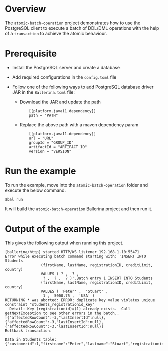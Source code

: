 # Overview

The `atomic-batch-operation` project demonstrates how to use the PostgreSQL client to execute a batch of DDL/DML operations with the help of a `transaction` to achieve the atomic behaviour.

# Prerequisite

* Install the PostgreSQL server and create a database 

* Add required configurations in the `config.toml` file 

* Follow one of the following ways to add PostgreSQL database driver JAR in the `Ballerina.toml` file:
    * Download the JAR and update the path
        ```
            [[platform.java11.dependency]]
            path = "PATH"
        ```
     
    * Replace the above path with a maven dependency param
        ```
            [[platform.java11.dependency]]
            url = "URL"
            groupId = "GROUP_ID"
            artifactId = "ARTIFACT_ID"
            version = "VERSION"
        ```

# Run the example
 
To run the example, move into the `atomic-batch-operation` folder and execute the below command.
 
```
$bal run
```
It will build the `atomic-batch-operation` Ballerina project and then run it.

# Output of the example

This gives the following output when running this project.

```ballerina
[ballerina/http] started HTTP/WS listener 192.168.1.10:55471
Error while executing batch command starting with: 'INSERT INTO Students
                (firstName, lastName, registrationID, creditLimit, country)
                VALUES ( ? ,  ? ,
                 ? ,  ? ,  ? )'.Batch entry 1 INSERT INTO Students
                (firstName, lastName, registrationID, creditLimit, country)
                VALUES ( 'Peter' ,  'Stuart' ,
                 1 ,  5000.75 ,  'USA' )
RETURNING * was aborted: ERROR: duplicate key value violates unique constraint "students_registrationid_key"
  Detail: Key (registrationid)=(1) already exists.  Call getNextException to see other errors in the batch..
[{"affectedRowCount":-3,"lastInsertId":null},{"affectedRowCount":-3,"lastInsertId":null},{"affectedRowCount":-3,"lastInsertId":null}]
Rollback transaction.

Data in Students table:
{"customerid":1,"firstname":"Peter","lastname":"Stuart","registrationid":1,"creditlimit":5000.75,"country":"USA"}
```
